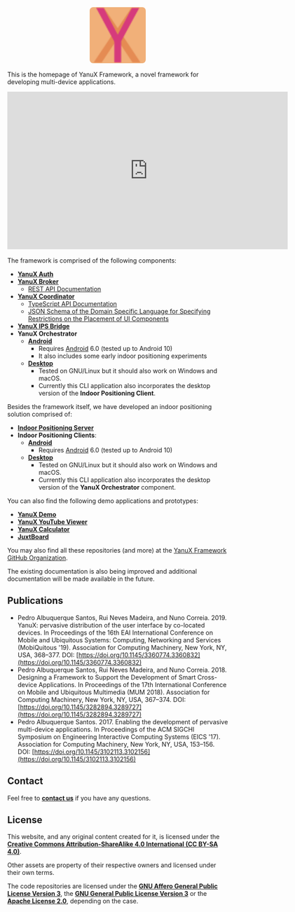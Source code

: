 <div style="text-align: center">
<img alt="YanuX Logo" src="images/yanux-logo.svg" 
     width="128px" style="border-radius: 8px">
</div>

This is the homepage of YanuX Framework, a novel framework for developing multi-device applications.
<div style="text-align: center">
<iframe width="640" height="360" src="https://www.youtube.com/embed/0q4qtyWWCpM" frameborder="0" allow="accelerometer; autoplay; clipboard-write; encrypted-media; gyroscope; picture-in-picture" allowfullscreen></iframe>
</div>

The framework is comprised of the following components:
- [__YanuX Auth__](https://github.com/YanuX-Framework/YanuX-Auth)
- [__YanuX Broker__](https://github.com/YanuX-Framework/YanuX-Broker)
     - [REST API Documentation](YanuX-Broker)
- [__YanuX Coordinator__](https://github.com/YanuX-Framework/YanuX-Broker) 
     - [TypeScript API Documentation](YanuX-Coordinator)
     - [JSON Schema of the Domain Specific Language for Specifying Restrictions on the Placement of UI Components](https://github.com/YanuX-Framework/YanuX-Coordinator/blob/release/extras/components-restriction-language/components-restriction-schema.json)
- [__YanuX IPS Bridge__](https://github.com/YanuX-Framework/YanuX-IPSBridge)
- __YanuX Orchestrator__
     - [__Android__](https://github.com/YanuX-Framework/YanuX-Scavenger)
          - Requires [Android](https://www.android.com/) 6.0 (tested up to Android 10)
          - It also includes some early indoor positioning experiments
     - [__Desktop__](https://github.com/YanuX-Framework/YanuX-DesktopClient)
          - Tested on GNU/Linux but it should also work on Windows and macOS.
          - Currently this CLI application also incorporates the desktop version of the __Indoor Positioning Client__.

Besides the framework itself, we have developed an indoor positioning solution comprised of:
- [__Indoor Positioning Server__](https://github.com/YanuX-Framework/YanuX-IPSServer)
- __Indoor Positioning Clients__:
     - [__Android__](https://github.com/YanuX-Framework/YanuX-AndroidIPSApp)
          - Requires [Android](https://www.android.com/) 6.0 (tested up to Android 10)
     - [__Desktop__](https://github.com/YanuX-Framework/YanuX-DesktopClient)
          - Tested on GNU/Linux but it should also work on Windows and macOS.
          - Currently this CLI application also incorporates the desktop version of the __YanuX Orchestrator__ component.

You can also find the following demo applications and prototypes:
- [__YanuX Demo__](https://github.com/YanuX-Framework/YanuX-Demo)
- [__YanuX YouTube Viewer__](https://github.com/YanuX-Framework/YanuX-YouTubeViewer)
- [__YanuX Calculator__](https://github.com/YanuX-Framework/YanuX-Calculator)
- [__JuxtBoard__](https://github.com/YanuX-Framework/YanuX-JuxtBoard)

You may also find all these repositories (and more) at the [YanuX Framework GitHub Organization](https://github.com/YanuX-Framework).

The existing documentation is also being improved and additional documentation will be made available in the future. 

## Publications
- Pedro Albuquerque Santos, Rui Neves Madeira, and Nuno Correia. 2019. YanuX: pervasive distribution of the user interface by co-located devices. In Proceedings of the 16th EAI International Conference on Mobile and Ubiquitous Systems: Computing, Networking and Services (MobiQuitous '19). Association for Computing Machinery, New York, NY, USA, 368–377. DOI: [https://doi.org/10.1145/3360774.3360832](https://doi.org/10.1145/3360774.3360832)
- Pedro Albuquerque Santos, Rui Neves Madeira, and Nuno Correia. 2018. Designing a Framework to Support the Development of Smart Cross-device Applications. In Proceedings of the 17th International Conference on Mobile and Ubiquitous Multimedia (MUM 2018). Association for Computing Machinery, New York, NY, USA, 367–374. DOI: [https://doi.org/10.1145/3282894.3289727](https://doi.org/10.1145/3282894.3289727)
- Pedro Albuquerque Santos. 2017. Enabling the development of pervasive multi-device applications. In Proceedings of the ACM SIGCHI Symposium on Engineering Interactive Computing Systems (EICS '17). Association for Computing Machinery, New York, NY, USA, 153–156. DOI: [https://doi.org/10.1145/3102113.3102156](https://doi.org/10.1145/3102113.3102156)

## Contact
Feel free to [__contact us__](https://mailhide.io/e/FyNhQ64a) if you have any questions.

## License
This website, and any original content created for it, is licensed under the 
[__Creative Commons Attribution-ShareAlike 4.0 International (CC BY-SA 4.0)__](LICENSE). 

Other assets are property of their respective owners and licensed under their own terms.

The code repositories are licensed under the [__GNU Affero General Public License Version 3__](https://www.gnu.org/licenses/agpl-3.0.en.html), the [__GNU General Public License Version 3__](https://www.gnu.org/licenses/gpl-3.0.en.html) or the [__Apache License 2.0__](https://www.apache.org/licenses/LICENSE-2.0), depending on the case.